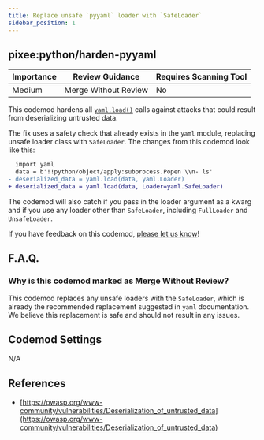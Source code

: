 ```yaml
---
title: Replace unsafe `pyyaml` loader with `SafeLoader`
sidebar_position: 1
---
```


## pixee:python/harden-pyyaml

| Importance | Review Guidance      | Requires Scanning Tool |
|------------|----------------------|------------------------|
| Medium     | Merge Without Review | No                     |

This codemod hardens all [`yaml.load()`](https://pyyaml.org/wiki/PyYAMLDocumentation) calls against attacks that could result from deserializing untrusted data.

The fix uses a safety check that already exists in the `yaml` module, replacing unsafe loader class with `SafeLoader`.
The changes from this codemod look like this:

```diff
  import yaml
  data = b'!!python/object/apply:subprocess.Popen \\n- ls'
- deserialized_data = yaml.load(data, yaml.Loader)
+ deserialized_data = yaml.load(data, Loader=yaml.SafeLoader)
```
The codemod will also catch if you pass in the loader argument as a kwarg and if you use any loader other than `SafeLoader`,
including `FullLoader` and `UnsafeLoader`.

If you have feedback on this codemod, [please let us know](mailto:feedback@pixee.ai)!

## F.A.Q.

### Why is this codemod marked as Merge Without Review?

This codemod replaces any unsafe loaders with the `SafeLoader`, which is already the recommended replacement suggested in `yaml` documentation. We believe this replacement is safe and should not result in any issues.

## Codemod Settings

N/A

## References

* [https://owasp.org/www-community/vulnerabilities/Deserialization_of_untrusted_data](https://owasp.org/www-community/vulnerabilities/Deserialization_of_untrusted_data)
